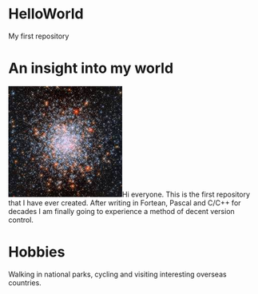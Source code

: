 # HelloWorld
My first repository
# An insight into my world
![starcluster](star_cluster.jpg)Hi everyone.  This is the first repository that I have ever created. After writing in Fortean, Pascal and C/C++ for decades I am finally going to experience a method of decent version control.
# Hobbies
Walking in national parks, cycling and visiting interesting overseas countries.
